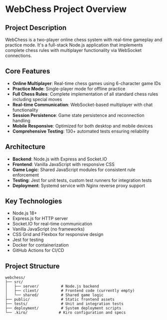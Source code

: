 # WebChess Project Overview

## Project Description
WebChess is a two-player online chess system with real-time gameplay and practice mode. It's a full-stack Node.js application that implements complete chess rules with multiplayer functionality via WebSocket connections.

## Core Features
- **Online Multiplayer**: Real-time chess games using 6-character game IDs
- **Practice Mode**: Single-player mode for offline practice
- **Full Chess Rules**: Complete implementation of all standard chess rules including special moves
- **Real-time Communication**: WebSocket-based multiplayer with chat functionality
- **Session Persistence**: Game state persistence and reconnection handling
- **Mobile Responsive**: Optimized for both desktop and mobile devices
- **Comprehensive Testing**: 130+ automated tests ensuring reliability

## Architecture
- **Backend**: Node.js with Express and Socket.IO
- **Frontend**: Vanilla JavaScript with responsive CSS
- **Game Logic**: Shared JavaScript modules for consistent rule enforcement
- **Testing**: Jest for unit tests, custom test runners for integration tests
- **Deployment**: Systemd service with Nginx reverse proxy support

## Key Technologies
- Node.js 18+
- Express.js for HTTP server
- Socket.IO for real-time communication
- Vanilla JavaScript (no frameworks)
- CSS Grid and Flexbox for responsive design
- Jest for testing
- Docker for containerization
- GitHub Actions for CI/CD

## Project Structure
```
webchess/
├── src/
│   ├── server/          # Node.js backend
│   ├── client/          # Frontend code (currently empty)
│   └── shared/          # Shared game logic
├── public/              # Static frontend assets
├── tests/               # Unit and integration tests
├── deployment/          # System deployment scripts
└── .kiro/              # Kiro configuration and specs
```